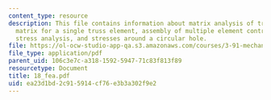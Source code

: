 ```yaml
---
content_type: resource
description: This file contains information about matrix analysis of trusses, Sti?ness
  matrix for a single truss element, assembly of multiple element contributions, general
  stress analysis, and stresses around a circular hole.
file: https://ol-ocw-studio-app-qa.s3.amazonaws.com/courses/3-91-mechanical-behavior-of-plastics-spring-2007/ea23d1bd2c915914cf76e3b3a302f9e2_18_fea.pdf
file_type: application/pdf
parent_uid: 106c3e7c-a318-1592-5947-71c83f813f89
resourcetype: Document
title: 18_fea.pdf
uid: ea23d1bd-2c91-5914-cf76-e3b3a302f9e2
---
```

